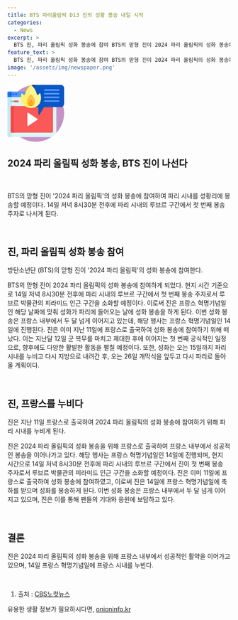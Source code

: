 ```yaml
---
title: BTS 파리올림픽 D13 진의 성황 봉송 내일 시작
categories:
  - News
excerpt: >
  BTS 진, 파리 올림픽 성화 봉송에 참여 BTS의 맏형 진이 2024 파리 올림픽의 성화 봉송에 참여한다. 파리 시내 성화 봉송의 첫 번째 주자로 14일 루브르 구간을 달려 성공적인 봉송을 펼칠 예정이다. 진은 11일에 프랑스로 출국해 이번 활동에 돌입했으며, 봉송은 프랑스 혁명기념일인 14일 저녁 8시30분 전후에 이뤄질 예정이다.
feature_text: >
  BTS 진, 파리 올림픽 성화 봉송에 참여 BTS의 맏형 진이 2024 파리 올림픽의 성화 봉송에 참여한다. 파리 시내 성화 봉송의 첫 번째 주자로 14일 루브르 구간을 달려 성공적인 봉송을 펼칠 예정이다. 진은 11일에 프랑스로 출국해 이번 활동에 돌입했으며, 봉송은 프랑스 혁명기념일인 14일 저녁 8시30분 전후에 이뤄질 예정이다.
image: '/assets/img/newspaper.png'
---
```


<p><img src="/assets/img/news.png" alt="rentncar 속보" /></p>

<h2>2024 파리 올림픽 성화 봉송, BTS 진이 나선다</h2>

<p data-ke-size="size16">&nbsp;</p>

<p>BTS의 맏형 진이 '2024 파리 올림픽'의 성화 봉송에 참여하여 파리 시내를 성황리에 봉송할 예정이다. 14일 저녁 8시30분 전후에 파리 시내의 루브르 구간에서 첫 번째 봉송 주자로 나서게 된다. </p>

<p data-ke-size="size16">&nbsp;</p>

<h2 data-ke-size="size26">진, 파리 올림픽 성화 봉송 참여</h2>

<p data-ke-size="size16">방탄소년단 (BTS)의 맏형 진이 '2024 파리 올림픽'의 성화 봉송에 참여한다.</p>

<p>BTS의 맏형 진이 2024 파리 올림픽의 성화 봉송에 참여하게 되었다. 현지 시간 기준으로 14일 저녁 8시30분 전후에 파리 시내의 루브르 구간에서 첫 번째 봉송 주자로서 루브르 박물관의 피라미드 인근 구간을 소화할 예정이다. 이로써 진은 프랑스 혁명기념일인 해당 날짜에 맞춰 성화가 파리에 들어오는 날에 성화 봉송을 하게 된다. 이번 성화 봉송은 프랑스 내부에서 두 달 넘게 이어지고 있는데, 해당 행사는 프랑스 혁명기념일인 14일에 진행된다. 진은 이미 지난 11일에 프랑스로 출국하여 성화 봉송에 참여하기 위해 떠났다. 이는 지난달 12일 군 복무를 마치고 제대한 후에 이어지는 첫 번째 공식적인 일정으로, 향후에도 다양한 활발한 활동을 펼칠 예정이다. 또한, 성화는 오는 15일까지 파리 시내를 누비고 다시 지방으로 내려간 후, 오는 26일 개막식을 앞두고 다시 파리로 돌아올 계획이다.</p>

<p data-ke-size="size16">&nbsp;</p>

<h2 data-ke-size="size26">진, 프랑스를 누비다</h2>

<p data-ke-size="size16">진은 지난 11일 프랑스로 출국하여 2024 파리 올림픽의 성화 봉송에 참여하기 위해 파리 시내를 누비게 된다.</p>

<p>진은 2024 파리 올림픽의 성화 봉송을 위해 프랑스로 출국하여 프랑스 내부에서 성공적인 봉송을 이어나가고 있다. 해당 행사는 프랑스 혁명기념일인 14일에 진행되며, 현지 시간으로 14일 저녁 8시30분 전후에 파리 시내의 루브르 구간에서 진이 첫 번째 봉송 주자로서 루브르 박물관의 피라미드 인근 구간을 소화할 예정이다. 진은 이미 11일에 프랑스로 출국하여 성화 봉송에 참여하였고, 이로써 진은 14일에 프랑스 혁명기념일에 축하를 받으며 성화를 봉송하게 된다. 이번 성화 봉송은 프랑스 내부에서 두 달 넘게 이어지고 있으며, 진은 이를 통해 팬들의 기대와 응원에 보답하고 있다.</p>

<p data-ke-size="size16">&nbsp;</p>

<h2 data-ke-size="size26">결론</h2>

<p data-ke-size="size16">진은 2024 파리 올림픽의 성화 봉송을 위해 프랑스 내부에서 성공적인 활약을 이어가고 있으며, 14일 프랑스 혁명기념일에 프랑스 시내를 누빈다.</p>

<p data-ke-size="size16">&nbsp;</p>

<ol>
<li>출처 : <a href="https://url.kr/b71afn">CBS노컷뉴스</a></li>
</ol>
유용한 생활 정보가 필요하시다면, <a href="https://onioninfo.kr" rel="dofollow">onioninfo.kr</a>


